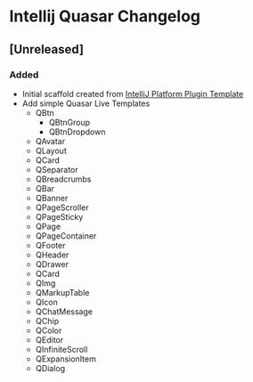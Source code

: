 # Intellij Quasar Changelog

## [Unreleased]
### Added
- Initial scaffold created from [IntelliJ Platform Plugin Template](https://github.com/JetBrains/intellij-platform-plugin-template)
- Add simple Quasar Live Templates
  - QBtn
    - QBtnGroup
    - QBtnDropdown
  - QAvatar
  - QLayout
  - QCard
  - QSeparator
  - QBreadcrumbs
  - QBar
  - QBanner
  - QPageScroller
  - QPageSticky
  - QPage
  - QPageContainer
  - QFooter
  - QHeader
  - QDrawer
  - QCard
  - QImg
  - QMarkupTable
  - QIcon
  - QChatMessage
  - QChip
  - QColor
  - QEditor
  - QInfiniteScroll
  - QExpansionItem
  - QDialog